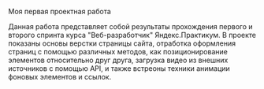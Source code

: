 Моя первая проектная работа

Данная работа представляет собой результаты прохождения первого и второго спринта курса "Веб-разработчик" Яндекс.Практикум.
В проекте показаны основы верстки страницы сайта, отработка оформления страниц с помощью различных методов, как позиционирование элементов относительно друг друга, загрузка видео из внешних источников с помощью API, и также встреоны техники анимации фоновых элементов и ссылок.
